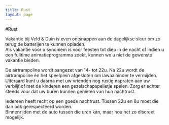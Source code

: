 ```yaml
---
title: Rust
layout: page
---
```



#Rust


Vakantie bij Veld & Duin is even ontsnappen aan de dagelijkse sleur om zo terug de batterijen te kunnen opladen.<br>
Als vakantie voor u synoniem is voor feesten tot diep in de nacht of indien u een fulltime animatieprogramma zoekt, kunnen we u niet de gewenste vakantie bieden.

De airtrampoline wordt aangezet van 14- tot 22u. Na 22u wordt de airtrampoline én het speelplein afgesloten om lawaaihinder te vermijden.<br>
Uiteraard kunt u daarna met uw vrienden nog rustig napraten aan uw verblijf of met de kinderen een gezelschapspelletje spelen. Zorg er echter steeds voor dat uw buren kunnen genieten van hun nachtrust.

Iedereen heeft recht op een goede nachtrust. Tussen 22u en 8u moet die dan ook gerespecteerd worden.<br>
Binnenrijden met de auto tussen die uren kan, maar hou het zo discreet mogelijk.
